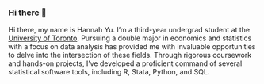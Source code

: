### Hi there 👋
Hi there, my name is Hannah Yu. I’m a third-year undergrad student at the <a href="https://www.utoronto.ca/">University of Toronto</a>. Pursuing a double major in economics and statistics with a focus on data analysis has provided me with invaluable opportunities to delve into the intersection of these fields. Through rigorous coursework and hands-on projects, I’ve developed a proficient command of several statistical software tools, including R, Stata, Python, and SQL.

<!--
**hannahyu07/hannahyu07** is a ✨ _special_ ✨ repository because its `README.md` (this file) appears on your GitHub profile.

Here are some ideas to get you started:

- 🔭 I’m currently working on ...
- 🌱 I’m currently learning ...
- 👯 I’m looking to collaborate on ...
- 🤔 I’m looking for help with ...
- 💬 Ask me about ...
- 📫 How to reach me: ...
- 😄 Pronouns: ...
- ⚡ Fun fact: ...
-->
